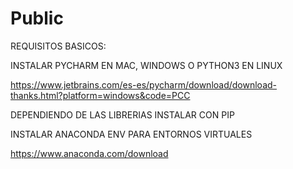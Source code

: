 # Public


REQUISITOS BASICOS:

INSTALAR PYCHARM EN MAC, WINDOWS O PYTHON3 EN LINUX 

https://www.jetbrains.com/es-es/pycharm/download/download-thanks.html?platform=windows&code=PCC

DEPENDIENDO DE LAS LIBRERIAS INSTALAR CON PIP 

INSTALAR ANACONDA ENV PARA ENTORNOS VIRTUALES 

https://www.anaconda.com/download





